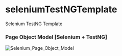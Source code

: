 # seleniumTestNGTemplate
Selenium TestNG Template

### Page Object Model [Selenium + TestNG]

![Selenium_Page_Object_Model](https://github.com/BordoloiTapubrat/seleniumTestNGTemplate/assets/49464932/cf68488e-0caa-48eb-bc1a-77d3aa960a59)


